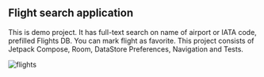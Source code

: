## Flight search application
This is demo project.
It has full-text search on name of airport or IATA code, prefilled Flights DB.
You can mark flight as favorite.
This project consists of Jetpack Compose, Room, DataStore Preferences, Navigation and Tests.

![flights](./flights.gif)
